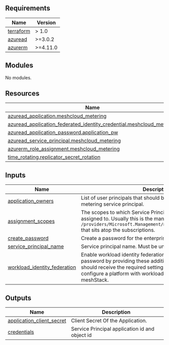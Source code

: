 <!-- BEGIN_TF_DOCS -->
## Requirements

| Name | Version |
|------|---------|
| <a name="requirement_terraform"></a> [terraform](#requirement\_terraform) | > 1.0 |
| <a name="requirement_azuread"></a> [azuread](#requirement\_azuread) | >=3.0.2 |
| <a name="requirement_azurerm"></a> [azurerm](#requirement\_azurerm) | >=4.11.0 |

## Modules

No modules.

## Resources

| Name | Type |
|------|------|
| [azuread_application.meshcloud_metering](https://registry.terraform.io/providers/hashicorp/azuread/latest/docs/resources/application) | resource |
| [azuread_application_federated_identity_credential.meshcloud_metering](https://registry.terraform.io/providers/hashicorp/azuread/latest/docs/resources/application_federated_identity_credential) | resource |
| [azuread_application_password.application_pw](https://registry.terraform.io/providers/hashicorp/azuread/latest/docs/resources/application_password) | resource |
| [azuread_service_principal.meshcloud_metering](https://registry.terraform.io/providers/hashicorp/azuread/latest/docs/resources/service_principal) | resource |
| [azurerm_role_assignment.meshcloud_metering](https://registry.terraform.io/providers/hashicorp/azurerm/latest/docs/resources/role_assignment) | resource |
| [time_rotating.replicator_secret_rotation](https://registry.terraform.io/providers/hashicorp/time/latest/docs/resources/rotating) | resource |

## Inputs

| Name | Description | Type | Default | Required |
|------|-------------|------|---------|:--------:|
| <a name="input_application_owners"></a> [application\_owners](#input\_application\_owners) | List of user principals that should be added as owners to the metering service principal. | `list(string)` | `[]` | no |
| <a name="input_assignment_scopes"></a> [assignment\_scopes](#input\_assignment\_scopes) | The scopes to which Service Principal permissions should be assigned to. Usually this is the management group id of form `/providers/Microsoft.Management/managementGroups/<tenantId>` that sits atop the subscriptions. | `list(string)` | n/a | yes |
| <a name="input_create_password"></a> [create\_password](#input\_create\_password) | Create a password for the enterprise application. | `bool` | n/a | yes |
| <a name="input_service_principal_name"></a> [service\_principal\_name](#input\_service\_principal\_name) | Service principal name. Must be unique per Entra ID. | `string` | n/a | yes |
| <a name="input_workload_identity_federation"></a> [workload\_identity\_federation](#input\_workload\_identity\_federation) | Enable workload identity federation instead of using a password by providing these additional settings. Usually you should receive the required settings when attempting to configure a platform with workload identity federation in meshStack. | `object({ issuer = string, subject = string })` | `null` | no |

## Outputs

| Name | Description |
|------|-------------|
| <a name="output_application_client_secret"></a> [application\_client\_secret](#output\_application\_client\_secret) | Client Secret Of the Application. |
| <a name="output_credentials"></a> [credentials](#output\_credentials) | Service Principal application id and object id |
<!-- END_TF_DOCS -->
